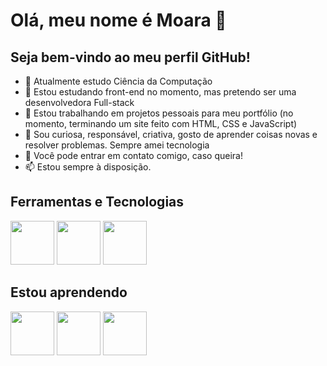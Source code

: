 # Olá, meu nome é Moara 👋
## Seja bem-vindo ao meu perfil GitHub!



- 🔭 Atualmente estudo Ciência da Computação
- 🌱 Estou estudando front-end no momento, mas pretendo ser uma desenvolvedora Full-stack
- 👯 Estou trabalhando em projetos pessoais para meu portfólio (no momento, terminando um site feito com HTML, CSS e JavaScript)
- 🤔 Sou curiosa, responsável, criativa, gosto de aprender coisas novas e resolver problemas. Sempre amei tecnologia
- 💬 Você pode entrar em contato comigo, caso queira!
- 📫 Estou sempre à disposição.

## Ferramentas e Tecnologias
<img src="https://cdn.jsdelivr.net/gh/devicons/devicon/icons/html5/html5-plain-wordmark.svg" width="70" height="70"/>  <img src="https://cdn.jsdelivr.net/gh/devicons/devicon/icons/css3/css3-plain-wordmark.svg" width="70" height="70"/>  <img src="https://cdn.jsdelivr.net/gh/devicons/devicon/icons/javascript/javascript-plain.svg" width="70" height="70"/>

## Estou aprendendo
<img src="https://cdn.jsdelivr.net/gh/devicons/devicon/icons/react/react-original-wordmark.svg" width="70" height="70"/>  <img src="https://cdn.jsdelivr.net/gh/devicons/devicon/icons/nodejs/nodejs-plain.svg" width="70" height="70"/>  <img src="https://cdn.jsdelivr.net/gh/devicons/devicon/icons/python/python-original-wordmark.svg" width="70" height="70"/>
          
          
          
          

          
          
